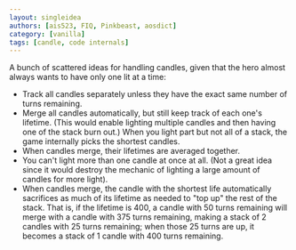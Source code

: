 ```yaml
---
layout: singleidea
authors: [ais523, FIQ, Pinkbeast, aosdict]
category: [vanilla]
tags: [candle, code internals]
---
```

A bunch of scattered ideas for handling candles, given that the hero almost always wants to have only one lit at a time:
* Track all candles separately unless they have the exact same number of turns remaining.
* Merge all candles automatically, but still keep track of each one's lifetime. (This would enable lighting multiple candles and then having one of the stack burn out.) When you light part but not all of a stack, the game internally picks the shortest candles.
* When candles merge, their lifetimes are averaged together.
* You can't light more than one candle at once at all. (Not a great idea since it would destroy the mechanic of lighting a large amount of candles for more light).
* When candles merge, the candle with the shortest life automatically sacrifices as much of its lifetime as needed to "top up" the rest of the stack. That is, if the lifetime is 400, a candle with 50 turns remaining will merge with a candle with 375 turns remaining, making a stack of 2 candles with 25 turns remaining; when those 25 turns are up, it becomes a stack of 1 candle with 400 turns remaining.
